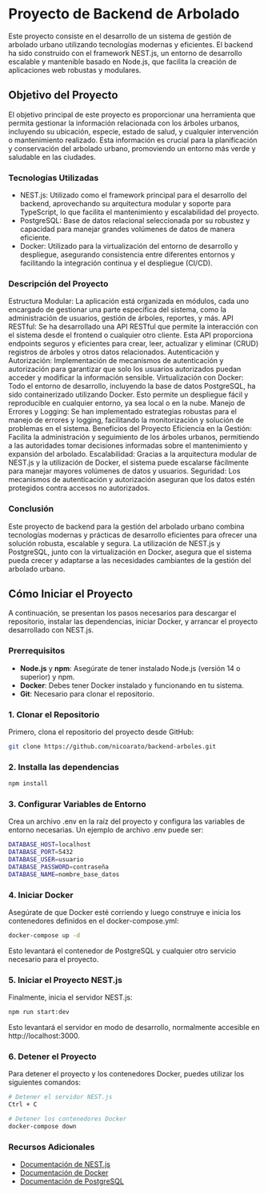 
# Proyecto de Backend de Arbolado
Este proyecto consiste en el desarrollo de un sistema de gestión de arbolado urbano utilizando tecnologías modernas y eficientes. El backend ha sido construido con el framework NEST.js, un entorno de desarrollo escalable y mantenible basado en Node.js, que facilita la creación de aplicaciones web robustas y modulares.

## Objetivo del Proyecto
El objetivo principal de este proyecto es proporcionar una herramienta que permita gestionar la información relacionada con los árboles urbanos, incluyendo su ubicación, especie, estado de salud, y cualquier intervención o mantenimiento realizado. Esta información es crucial para la planificación y conservación del arbolado urbano, promoviendo un entorno más verde y saludable en las ciudades.

### Tecnologías Utilizadas
* NEST.js: Utilizado como el framework principal para el desarrollo del backend, aprovechando su arquitectura modular y soporte para TypeScript, lo que facilita el mantenimiento y escalabilidad del proyecto.
* PostgreSQL: Base de datos relacional seleccionada por su robustez y capacidad para manejar grandes volúmenes de datos de manera eficiente.
* Docker: Utilizado para la virtualización del entorno de desarrollo y despliegue, asegurando consistencia entre diferentes entornos y facilitando la integración continua y el despliegue (CI/CD).

### Descripción del Proyecto
Estructura Modular: La aplicación está organizada en módulos, cada uno encargado de gestionar una parte específica del sistema, como la administración de usuarios, gestión de árboles, reportes, y más.
API RESTful: Se ha desarrollado una API RESTful que permite la interacción con el sistema desde el frontend o cualquier otro cliente. Esta API proporciona endpoints seguros y eficientes para crear, leer, actualizar y eliminar (CRUD) registros de árboles y otros datos relacionados.
Autenticación y Autorización: Implementación de mecanismos de autenticación y autorización para garantizar que solo los usuarios autorizados puedan acceder y modificar la información sensible.
Virtualización con Docker: Todo el entorno de desarrollo, incluyendo la base de datos PostgreSQL, ha sido containerizado utilizando Docker. Esto permite un despliegue fácil y reproducible en cualquier entorno, ya sea local o en la nube.
Manejo de Errores y Logging: Se han implementado estrategias robustas para el manejo de errores y logging, facilitando la monitorización y solución de problemas en el sistema.
Beneficios del Proyecto
Eficiencia en la Gestión: Facilita la administración y seguimiento de los árboles urbanos, permitiendo a las autoridades tomar decisiones informadas sobre el mantenimiento y expansión del arbolado.
Escalabilidad: Gracias a la arquitectura modular de NEST.js y la utilización de Docker, el sistema puede escalarse fácilmente para manejar mayores volúmenes de datos y usuarios.
Seguridad: Los mecanismos de autenticación y autorización aseguran que los datos estén protegidos contra accesos no autorizados.



### Conclusión
Este proyecto de backend para la gestión del arbolado urbano combina tecnologías modernas y prácticas de desarrollo eficientes para ofrecer una solución robusta, escalable y segura. La utilización de NEST.js y PostgreSQL, junto con la virtualización en Docker, asegura que el sistema pueda crecer y adaptarse a las necesidades cambiantes de la gestión del arbolado urbano.

## Cómo Iniciar el Proyecto

A continuación, se presentan los pasos necesarios para descargar el repositorio, instalar las dependencias, iniciar Docker, y arrancar el proyecto desarrollado con NEST.js.

### Prerrequisitos

- **Node.js** y **npm**: Asegúrate de tener instalado Node.js (versión 14 o superior) y npm.
- **Docker**: Debes tener Docker instalado y funcionando en tu sistema.
- **Git**: Necesario para clonar el repositorio.

### 1. Clonar el Repositorio

Primero, clona el repositorio del proyecto desde GitHub:

```bash
git clone https://github.com/nicoarato/backend-arboles.git
```

### 2. Installa las dependencias

```bash
npm install
```

### 3. Configurar Variables de Entorno
Crea un archivo .env en la raíz del proyecto y configura las variables de entorno necesarias. Un ejemplo de archivo .env puede ser:

```bash
DATABASE_HOST=localhost
DATABASE_PORT=5432
DATABASE_USER=usuario
DATABASE_PASSWORD=contraseña
DATABASE_NAME=nombre_base_datos
```

### 4. Iniciar Docker

Asegúrate de que Docker esté corriendo y luego construye e inicia los contenedores definidos en el docker-compose.yml:

```bash
docker-compose up -d
```
Esto levantará el contenedor de PostgreSQL y cualquier otro servicio necesario para el proyecto.

### 5. Iniciar el Proyecto NEST.js
Finalmente, inicia el servidor NEST.js:

```bash
npm run start:dev
```
Esto levantará el servidor en modo de desarrollo, normalmente accesible en http://localhost:3000.

### 6. Detener el Proyecto
Para detener el proyecto y los contenedores Docker, puedes utilizar los siguientes comandos:

```bash
# Detener el servidor NEST.js
Ctrl + C

# Detener los contenedores Docker
docker-compose down

```

### Recursos Adicionales

- [Documentación de NEST.js](https://docs.nestjs.com)
- [Documentación de Docker](https://docs.docker.com)
- [Documentación de PostgreSQL](https://www.postgresql.org/docs/)
